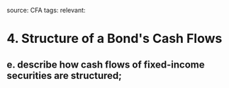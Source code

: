 source: CFA
tags: 
relevant: 

# 4. Structure of a Bond's Cash Flows

## e. describe how cash flows of fixed-income securities are structured;


